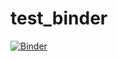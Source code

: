 # test_binder

[![Binder](https://mybinder.org/badge.svg)](https://mybinder.org/v2/gh/mohitganguly/test_binder/master)






